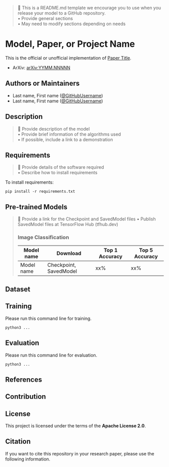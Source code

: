 > :memo: This is a README.md template we encourage you to use when you release your model to a GitHub repository.  
> • Provide general sections  
> • May need to modify sections depending on needs  

# Model, Paper, or Project Name

This is the official or unofficial implementation of [Paper Title](https://arxiv.org/abs/YYMM.NNNNN).

* ArXiv: [arXiv:YYMM.NNNNN](https://arxiv.org/abs/YYMM.NNNNN)

## Authors or Maintainers

* Last name, First name ([@GitHubUsername](https://github.com/username))
* Last name, First name ([@GitHubUsername](https://github.com/username))

## Description
> :memo: Provide description of the model  
> • Provide brief information of the algorithms used  
> • If possible, include a link to a demonstration  

## Requirements
> :memo: Provide details of the software required  
> • Describe how to install requirements  

To install requirements:

```setup
pip install -r requirements.txt
```

## Pre-trained Models
> :memo: Provide a link for the Checkpoint and SavedModel files
> • Publish SavedModel files at TensorFlow Hub (tfhub.dev)  
>  
> ### Image Classification  
>  
> | Model name | Download | Top 1 Accuracy | Top 5 Accuracy |  
> |------------|----------|----------------|----------------|   
> | Model name | Checkpoint, SavedModel | xx% | xx% |  

## Dataset
<!-- 
• Provide detailed information of the dataset used
-->

## Training
<!-- 
• Provide detailed training information (preprocessing, hyperparameters, random seeds, and environment) 
• Provide a command line example for training.
-->

Please run this command line for training.

```shell
python3 ...
```

## Evaluation
<!-- 
• Provide an evaluation script with details of how to reproduce results.
• Describe data preprocessing / postprocessing steps
• Provide a command line example for evaluation.
-->

Please run this command line for evaluation.

```shell
python3 ...
```

## References
<!-- Link to references -->

## Contribution
<!-- 
• Communicate your expectations clearly.
• How will you review and accept a contribution? (e.g., Use an issue template)
• What types of contributions will you accept? (e.g., Bug fixes only)
-->

## License
<!-- 
• Place your license text in a file named LICENSE.txt (or LICENSE.md) in the root of the repository.
• Please also include information about your license in this README.md file.
e.g., [Adding a license to a repository](https://help.github.com/en/github/building-a-strong-community/adding-a-license-to-a-repository)
-->

This project is licensed under the terms of the **Apache License 2.0**.

## Citation
<!-- 
If you want to make your repository citable, please follow the instructions at [Making Your Code Citable](https://guides.github.com/activities/citable-code/)
-->

If you want to cite this repository in your research paper, please use the following information.
